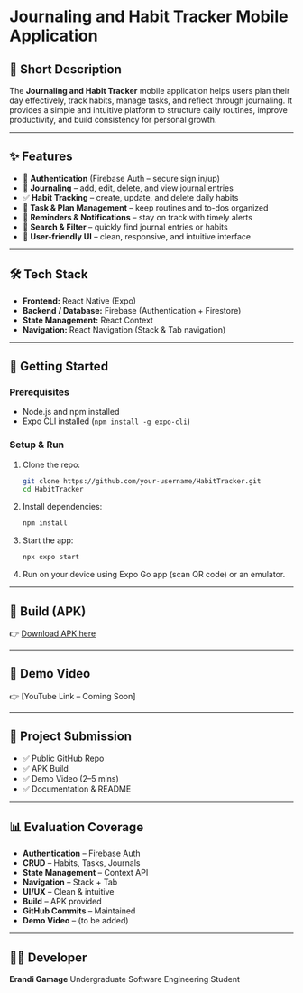 # Journaling and Habit Tracker Mobile Application

## 📌 Short Description

The **Journaling and Habit Tracker** mobile application helps users plan their day effectively, track habits, manage tasks, and reflect through journaling. It provides a simple and intuitive platform to structure daily routines, improve productivity, and build consistency for personal growth.

---

## ✨ Features

* 🔐 **Authentication** (Firebase Auth – secure sign in/up)
* 📝 **Journaling** – add, edit, delete, and view journal entries
* ✅ **Habit Tracking** – create, update, and delete daily habits
* 📅 **Task & Plan Management** – keep routines and to-dos organized
* 🔔 **Reminders & Notifications** – stay on track with timely alerts
* 🔎 **Search & Filter** – quickly find journal entries or habits
* 🌙 **User-friendly UI** – clean, responsive, and intuitive interface

---

## 🛠️ Tech Stack

* **Frontend:** React Native (Expo)
* **Backend / Database:** Firebase (Authentication + Firestore)
* **State Management:** React Context
* **Navigation:** React Navigation (Stack & Tab navigation)

---

## 🚀 Getting Started

### Prerequisites

* Node.js and npm installed
* Expo CLI installed (`npm install -g expo-cli`)

### Setup & Run

1. Clone the repo:

   ```bash
   git clone https://github.com/your-username/HabitTracker.git
   cd HabitTracker
   ```
2. Install dependencies:

   ```bash
   npm install
   ```
3. Start the app:

   ```bash
   npx expo start
   ```
4. Run on your device using Expo Go app (scan QR code) or an emulator.

---

## 📱 Build (APK)

👉 [Download APK here](https://expo.dev/artifacts/eas/qEo5Na3XFLEgQ4ztPYbS8b.apk)

---

## 🎥 Demo Video

👉 [YouTube Link – Coming Soon]

---

## 📂 Project Submission

* ✅ Public GitHub Repo
* ✅ APK Build
* ✅ Demo Video (2–5 mins)
* ✅ Documentation & README

---

## 📊 Evaluation Coverage

* **Authentication** – Firebase Auth
* **CRUD** – Habits, Tasks, Journals
* **State Management** – Context API
* **Navigation** – Stack + Tab
* **UI/UX** – Clean & intuitive
* **Build** – APK provided
* **GitHub Commits** – Maintained
* **Demo Video** – (to be added)

---

## 👩‍💻 Developer

**Erandi Gamage**
Undergraduate Software Engineering Student
